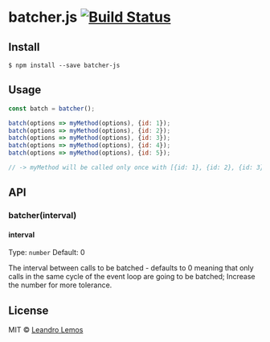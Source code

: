 # batcher.js [![Build Status](https://api.travis-ci.org/leandrowd/batcher.svg?branch=master)](https://api.travis-ci.org/leandrowd/batcher)


## Install

```
$ npm install --save batcher-js
```


## Usage

```js
const batch = batcher();

batch(options => myMethod(options), {id: 1});
batch(options => myMethod(options), {id: 2});
batch(options => myMethod(options), {id: 3});
batch(options => myMethod(options), {id: 4});
batch(options => myMethod(options), {id: 5});

// -> myMethod will be called only once with [{id: 1}, {id: 2}, {id: 3}, {id: 4}, {id: 5}];
```


## API

### batcher(interval)

#### interval

Type: `number`
Default: 0

The interval between calls to be batched - defaults to 0 meaning that only calls in the same cycle of the event loop are going to be batched; Increase the number for more tolerance.


## License

MIT © [Leandro Lemos](https://github.com/leandrowd)
